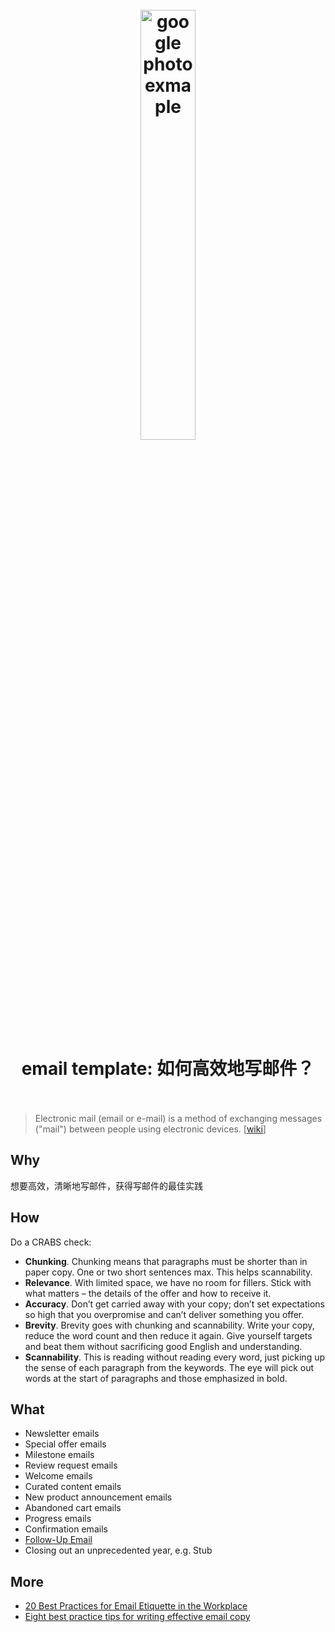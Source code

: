 <h1 align="center">
<br>
	<a href="https://www.wikiwand.com/en/Note-taking">
  <img src="https://i.imgur.com/7Ns2NEp.png" alt="google photo exmaple" width=42%">
  </a>
  <br><br>
email template: 如何高效地写邮件？
  <br><br>
</h1>

> Electronic mail (email or e-mail) is a method of exchanging messages ("mail") between people using electronic devices. [[wiki](https://www.wikiwand.com/en/Email)]

## Why 

想要高效，清晰地写邮件，获得写邮件的最佳实践

## How

Do a CRABS check: 

* **Chunking**. Chunking means that paragraphs must be shorter than in paper copy. One or two short sentences max. This helps scannability.
* **Relevance**. With limited space, we have no room for fillers. Stick with what matters – the details of the offer and how to receive it.
* **Accuracy**. Don’t get carried away with your copy; don’t set expectations so high that you overpromise and can’t deliver something you offer.
* **Brevity**. Brevity goes with chunking and scannability. Write your copy, reduce the word count and then reduce it again. Give yourself targets and beat them without sacrificing good English and understanding.
* **Scannability**. This is reading without reading every word, just picking up the sense of each paragraph from the keywords. The eye will pick out words at the start of paragraphs and those emphasized in bold.

## What 

* Newsletter emails
* Special offer emails
* Milestone emails
* Review request emails
* Welcome emails
* Curated content emails
* New product announcement emails
* Abandoned cart emails
* Progress emails
* Confirmation emails
* [Follow-Up Email](https://www.indeed.com/career-advice/interviewing/follow-up-email-examples-after-interview)
* Closing out an unprecedented year, e.g. Stub

## More 

* [20 Best Practices for Email Etiquette in the Workplace](https://www.indeed.com/career-advice/career-development/email-etiquette)
* [Eight best practice tips for writing effective email copy](https://econsultancy.com/eight-best-practice-tips-for-writing-effective-email-copy/)

